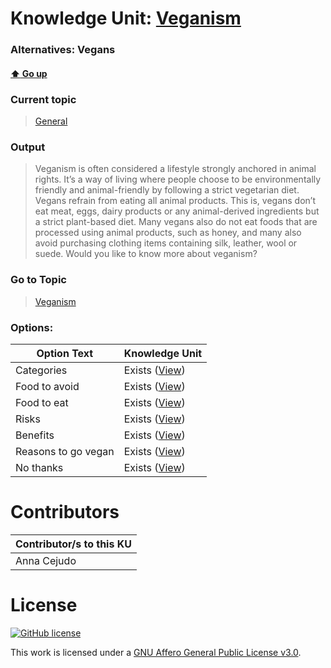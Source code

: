 # Knowledge Unit: [Veganism](../../knowledge_units/general/veganism.md)
### Alternatives:   Vegans 
#### [:arrow_up: Go up](../../topics/general.md)
### Current topic
> [General](../../topics/general.md)
### Output
> Veganism is often considered a lifestyle strongly anchored in animal rights. It’s a way of living where people choose to be environmentally friendly and animal-friendly by following a strict vegetarian diet. Vegans refrain from eating all animal products. This is, vegans don’t eat meat, eggs, dairy products or any animal-derived ingredients but a strict plant-based diet. Many vegans also do not eat foods that are processed using animal products, such as honey, and many also avoid purchasing clothing items containing silk, leather, wool or suede. Would you like to know more about veganism?
### Go to Topic
> [Veganism](../../topics/veganism.md)

### Options: 

| Option Text | Knowledge Unit |
| - | - |  
| Categories  |  Exists ([View](../../knowledge_units/veganism/categories.md))  |  
| Food to avoid  |  Exists ([View](../../knowledge_units/veganism/food-to-avoid.md))  |  
| Food to eat  |  Exists ([View](../../knowledge_units/veganism/food-to-eat.md))  |  
| Risks  |  Exists ([View](../../knowledge_units/veganism/risks.md))  |  
| Benefits  |  Exists ([View](../../knowledge_units/veganism/benefits.md))  |  
| Reasons to go vegan  |  Exists ([View](../../knowledge_units/veganism/reasons-to-go-vegan.md))  |  
| No thanks  |  Exists ([View](../../knowledge_units/veganism/no-thanks.md))  | 

# Contributors

| Contributor/s to this KU |
| - | 
| Anna Cejudo |

# License
[![GitHub license](https://img.shields.io/github/license/inbrainz/cerebro)](https://github.com/inbrainz/cerebro/blob/master/LICENSE)

This work is licensed under a [GNU Affero General Public License v3.0](https://www.gnu.org/licenses/agpl-3.0.txt).